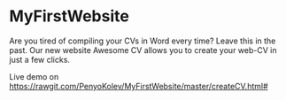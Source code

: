 # MyFirstWebsite
Are you tired of compiling your CVs in Word every time? 
Leave this in the past. 
Our new website Awesome CV allows you to create your web-CV in just a few clicks. 

Live demo on https://rawgit.com/PenyoKolev/MyFirstWebsite/master/createCV.html#
